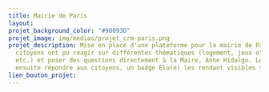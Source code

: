 ```yaml
---
title: Mairie de Paris
layout: 
projet_background_color: "#90093D"
projet_image: img/medias/projet_crm-paris.png
projet_description: Mise en place d'une plateforme pour la mairie de Paris où les
  citoyens ont pu réagir sur différentes thématiques (logement, jeux olympiques, gaspillge,
  etc.) et poser des questions directement à la Maire, Anne Hidalgo. Les élus pouvaient
  ensuite répondre aux citoyens, un badge Élu(e) les rendant visibles sur la plateforme.
lien_bouton_projet: 
---
```


